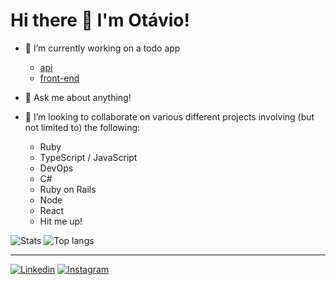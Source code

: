 # Hi there 👋 I'm Otávio!

- 🔭 I’m currently working on a todo app
  - [api](https://github.com/otcamargo/core-api)
  - [front-end](https://github.com/otcamargo/todo-app-2.0-frontend)

- 💬 Ask me about anything!

- :slightly_smiling_face: I’m looking to collaborate on various different projects involving (but not limited to) the following:
  - Ruby
  - TypeScript / JavaScript
  - DevOps
  - C#
  - Ruby on Rails
  - Node
  - React
  - Hit me up!

![Stats](https://github-readme-stats-eight-theta.vercel.app/api?username=otcamargo&show_icons=true&theme=dracula&include_all_commits=true&count_private=true)
![Top langs](https://github-readme-stats-eight-theta.vercel.app/api/top-langs/?username=otcamargo&layout=compact&langs_count=8&theme=dracula)

---

[![Linkedin](https://img.shields.io/badge/-LinkedIn-%230077B5?style=for-the-badge&logo=linkedin&logoColor=white)](https://www.linkedin.com/in/ot%C3%A1vio-camargo-480772101/)
[![Instagram](https://img.shields.io/badge/-Instagram-%23E4405F?style=for-the-badge&logo=instagram&logoColor=white)](https://www.instagram.com/taviaao/)


<!--
**otcamargo/otcamargo** is a ✨ _special_ ✨ repository because its `README.md` (this file) appears on your GitHub profile.

Here are some ideas to get you started:

- 🔭 I’m currently working on ...
- 🌱 I’m currently learning ...
- 👯 I’m looking to collaborate on ...
- 🤔 I’m looking for help with ...
- 💬 Ask me about ...
- 📫 How to reach me: ...
- 😄 Pronouns: ...
- ⚡ Fun fact: ...
-->
